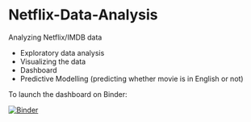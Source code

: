 # Netflix-Data-Analysis
Analyzing Netflix/IMDB data
- Exploratory data analysis
- Visualizing the data
- Dashboard
- Predictive Modelling (predicting whether movie is in English or not)

To launch the dashboard on Binder:

[![Binder](https://mybinder.org/badge_logo.svg)](https://mybinder.org/v2/gh/leahbenque/Netflix-Data-Analysis/HEAD)
